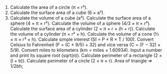 1. Calculate the area of a circle (π × r²).
2. Calculate the surface area of a cube (6 × a²).
3. Calculate the volume of a cube (a³).
Calculate the surface area of a sphere (4 × π × r²).
Calculate the volume of a sphere (4/3 × π × r³).
Calculate the surface area of a cylinder (2 × π × r × (h + r)).
Calculate the volume of a cylinder (π × r² × h).
Calculate the volume of a cone (⅓ × π × r² × h).
Calculate simple interest (SI = P × R × T / 100).
Convert Celsius to Fahrenheit (F = (C × 9/5) + 32) and vice versa (C = (F − 32) × 5/9).
Convert miles to kilometers (km = miles × 1.60934).
Input a number and print its square root (sqrt(n)).
Calculate perimeter of a rectangle (2 × (l + b)).
Calculate perimeter of a circle (2 × π × r).
Area of triangle => 1/2*b*h;